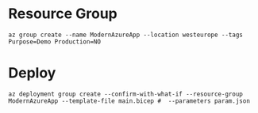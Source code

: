 # Resource Group

```
az group create --name ModernAzureApp --location westeurope --tags Purpose=Demo Production=NO

```

# Deploy

```
az deployment group create --confirm-with-what-if --resource-group ModernAzureApp --template-file main.bicep #  --parameters param.json

```
